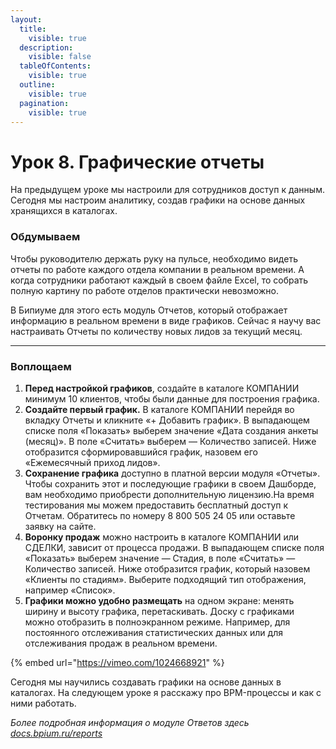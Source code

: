 ```yaml
---
layout:
  title:
    visible: true
  description:
    visible: false
  tableOfContents:
    visible: true
  outline:
    visible: true
  pagination:
    visible: true
---
```


# Урок 8. Графические отчеты

На предыдущем уроке мы настроили для сотрудников доступ к данным. Сегодня мы настроим аналитику, создав графики на основе данных хранящихся в каталогах.

### Обдумываем

Чтобы руководителю держать руку на пульсе, необходимо видеть отчеты по работе каждого отдела компании в реальном времени. А когда сотрудники работают каждый в своем файле Excel, то собрать полную картину по работе отделов практически невозможно.

В Бипиуме для этого есть модуль Отчетов, который отображает информацию в реальном времени в виде графиков. Сейчас я научу вас настраивать Отчеты по количеству новых лидов за текущий месяц.

***

### Воплощаем

1. **Перед настройкой графиков**, создайте в каталоге КОМПАНИИ минимум 10 клиентов, чтобы были данные для построения графика.
2. **Создайте первый график.** В каталоге КОМПАНИИ перейдя во вкладку Отчеты и кликните «+ Добавить график». В выпадающем списке поля «Показать» выберем значение «Дата создания анкеты (месяц)». В поле «Считать» выберем — Количество записей. Ниже отобразится сформировавшийся график, назовем его  «Ежемесячный приход лидов».
3. **Сохранение графика** доступно в платной версии модуля «Отчеты». Чтобы сохранить этот и последующие графики в своем Дашборде, вам необходимо приобрести дополнительную лицензию.На время тестирования мы можем предоставить бесплатный доступ к Отчетам. Обратитесь по номеру 8 800 505 24 05 или оставьте заявку на сайте.
4. **Воронку продаж** можно настроить в каталоге КОМПАНИИ или СДЕЛКИ, зависит от процесса продажи. В выпадающем списке поля «Показать» выберем значение — Стадия, в поле «Считать» — Количество записей. Ниже отобразится график, который назовем «Клиенты по стадиям». Выберите подходящий тип отображения, например «Список».
5. **Графики можно удобно размещать** на одном экране: менять ширину и высоту графика, перетаскивать. Доску с графиками можно отобразить в полноэкранном режиме. Например, для постоянного отслеживания статистических данных или для отслеживания продаж в реальном времени.

{% embed url="https://vimeo.com/1024668921" %}

Сегодня мы научились создавать графики на основе данных в каталогах. На следующем уроке я расскажу про BPM-процессы и как с ними работать.

_Более подробная информация о модуле Ответов здесь_ [_docs.bpium.ru/reports_](http://docs.bpium.ru/reports)
